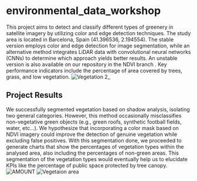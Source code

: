 # environmental_data_workshop
This project aims to detect and classify different types of greenery in satellite imagery by utilizing color and edge detection techniques. The study area is located in Barcelona, Spain (41.396536, 2.194554). The stable version employs color and edge detection for image segmentation, while an alternative method integrates LiDAR data with convolutional neural networks (CNNs) to determine which approach yields better results. An unstable version is also available on our repository in the NDVI branch . Key performance indicators include the percentage of area covered by trees, grass, and low vegetation.
![Vegetation 2_](https://github.com/user-attachments/assets/e0909f66-d2fd-4761-af20-9ad0c2e71833)
## Project Results
We successfully segmented vegetation based on shadow analysis, isolating two general categories. However, this method occasionally misclassifies non-vegetative green objects (e.g., green roofs, synthetic football fields, water, etc…). We hypothesize that incorporating a color mask based on NDVI imagery could improve the detection of genuine vegetation while excluding false positives.
With this segmentation done, we proceeded to generate charts that show the percentages of vegetation types within the analysed area, also including the percentages of non-green areas. This segmentation of the vegetation types would eventually help us to elucidate KPIs like the percentage of public space protected by tree canopy.![AMOUNT](https://github.com/user-attachments/assets/250384e4-529c-4268-8d4f-165106908976)
![Vegetaion area](https://github.com/user-attachments/assets/87d43a1d-bec3-4d1f-b81a-8edb194f5597)
